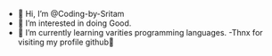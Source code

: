 - 👋 Hi, I’m @Coding-by-Sritam
- 👀 I’m interested in doing Good.
- 🌱 I’m currently learning varities programming languages.
-Thnx for visiting my profile github🍷
